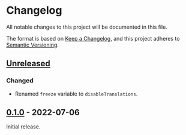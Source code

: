 # Changelog
All notable changes to this project will be documented in this file.

The format is based on [Keep a Changelog](https://keepachangelog.com/en/1.0.0/),
and this project adheres to [Semantic Versioning](https://semver.org/spec/v2.0.0.html).


## [Unreleased]
### Changed
* Renamed `freeze` variable to `disableTranslations`.


## [0.1.0] - 2022-07-06
Initial release.


[Unreleased]: https://github.com/DeepLcom/google-sheets-example/compare/v0.1.0...HEAD
[0.1.0]: https://github.com/DeepLcom/google-sheets-example/releases/tag/v0.1.0
